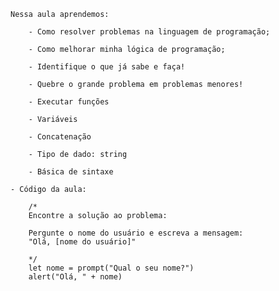     
    Nessa aula aprendemos:

        - Como resolver problemas na linguagem de programação;

        - Como melhorar minha lógica de programação;

        - Identifique o que já sabe e faça!
        
        - Quebre o grande problema em problemas menores!
        
        - Executar funções
        
        - Variáveis
        
        - Concatenação
        
        - Tipo de dado: string
        
        - Básica de sintaxe
        
    - Código da aula:
    
        /*
        Encontre a solução ao problema:

        Pergunte o nome do usuário e escreva a mensagem:
        "Olá, [nome do usuário]"

        */
        let nome = prompt("Qual o seu nome?")
        alert("Olá, " + nome)